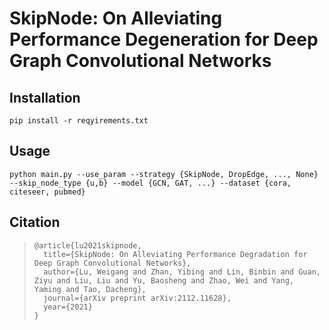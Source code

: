 # SkipNode: On Alleviating Performance Degeneration for Deep Graph Convolutional Networks

## Installation

```
pip install -r reqyirements.txt
```



## Usage

```
python main.py --use_param --strategy {SkipNode, DropEdge, ..., None} --skip_node_type {u,b} --model {GCN, GAT, ...} --dataset {cora, citeseer, pubmed} 
```



## Citation

> ```
> @article{lu2021skipnode,
>   title={SkipNode: On Alleviating Performance Degradation for Deep Graph Convolutional Networks},
>   author={Lu, Weigang and Zhan, Yibing and Lin, Binbin and Guan, Ziyu and Liu, Liu and Yu, Baosheng and Zhao, Wei and Yang, Yaming and Tao, Dacheng},
>   journal={arXiv preprint arXiv:2112.11628},
>   year={2021}
> }
> ```